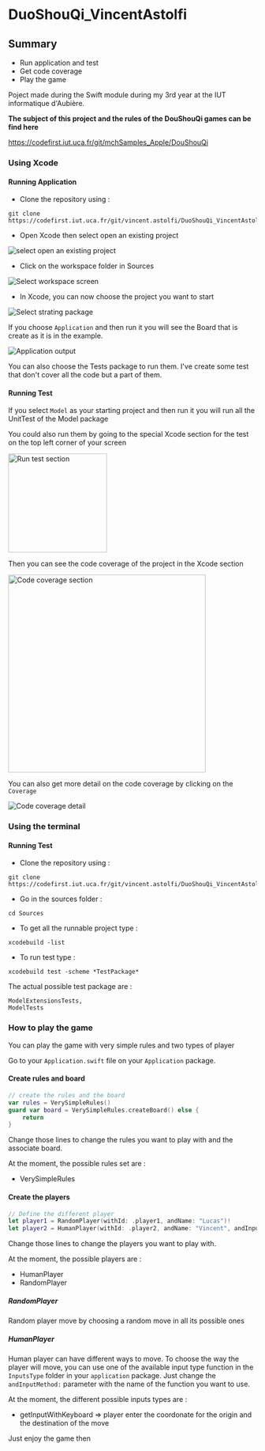 # DuoShouQi_VincentAstolfi

## Summary 

- Run application and test
- Get code coverage
- Play the game

Poject made during the Swift module during my 3rd year at the IUT informatique d'Aubière.

**The subject of this project and the rules of the DouShouQi games can be find here**

https://codefirst.iut.uca.fr/git/mchSamples_Apple/DouShouQi

### Using Xcode

#### Running Application 

- Clone the repository using : 
```shell
git clone https://codefirst.iut.uca.fr/git/vincent.astolfi/DuoShouQi_VincentAstolfi.git
```

- Open Xcode then select open an existing project

<img src="images/select_open_project_screen.png" alt="select open an existing project" width="auto" height="auto">

- Click on the workspace folder in Sources

<img src="images/select_workspace_screen.png" alt="Select workspace screen" width="auto" height="auto">

- In Xcode, you can now choose the project you want to start

<img src="images/select_package_screen.png" alt="Select strating package" width="auto" height="auto">

If you choose `Application` and then run it you will see the Board that is create as it is in the example. 

<img src="images/output_screen.png" alt="Application output" width="auto" height="auto">

You can also choose the Tests package to run them. I've create some test that don't cover all the code but a part of them.

#### Running Test

If you select `Model` as your starting project and then run it you will run all the UnitTest of the Model package

You could also run them by going to the special Xcode section for the test on the top left corner of your screen

<img src="images/run_test_section.png" alt="Run test section" width="200" height="auto">

Then you can see the code coverage of the project in the Xcode section

<img src="images/code_coverage_section.png" alt="Code coverage section" widht="200" height="400">

You can also get more detail on the code coverage by clicking on the `Coverage`

<img src="images/code_coverage_detail.png" alt="Code coverage detail" height="auto" width="auto">

### Using the terminal

#### Running Test

- Clone the repository using : 
```shell
git clone https://codefirst.iut.uca.fr/git/vincent.astolfi/DuoShouQi_VincentAstolfi.git
```

- Go in the sources folder :

```shell
cd Sources
```

- To get all the runnable project type :

```shell
xcodebuild -list
```

- To run test type :

```shell
xcodebuild test -scheme *TestPackage*
```

The actual possible test package are :

    ModelExtensionsTests,
    ModelTests

### How to play the game

You can play the game with very simple rules and two types of player

Go to your `Application.swift` file on your `Application` package.

#### Create rules and board

```swift
// create the rules and the board
var rules = VerySimpleRules()
guard var board = VerySimpleRules.createBoard() else {
    return
}
```

Change those lines to change the rules you want to play with and the associate board.

At the moment, the possible rules set are :
- VerySimpleRules

#### Create the players 

```swift
// Define the different player
let player1 = RandomPlayer(withId: .player1, andName: "Lucas")!
let player2 = HumanPlayer(withId: .player2, andName: "Vincent", andInputMethod: (getInputWithKeyboard))!
```

Change those lines to change the players you want to play with.

At the moment, the possible players are :
- HumanPlayer
- RandomPlayer

##### RandomPlayer

Random player move by choosing a random move in all its possible ones

##### HumanPlayer

Human player can have different ways to move. To choose the way the player will move, you can use one of the available input type function in the `InputsType` folder in your `application` package. Just change the `andInputMethod:` parameter with the name of the function you want to use.

At the moment, the different possible inputs types are :
- getInputWithKeyboard => player enter the coordonate for the origin and the destination of the move

Just enjoy the game then